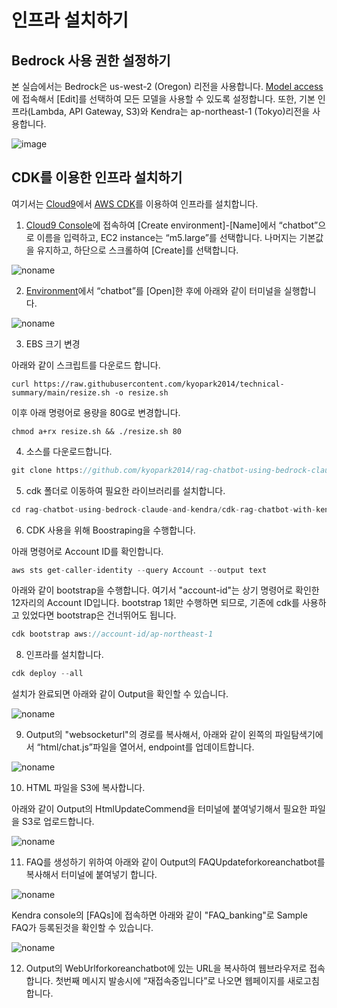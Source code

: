 # 인프라 설치하기

## Bedrock 사용 권한 설정하기

본 실습에서는 Bedrock은 us-west-2 (Oregon) 리전을 사용합니다. [Model access](https://us-west-2.console.aws.amazon.com/bedrock/home?region=us-west-2#/modelaccess)에 접속해서 [Edit]를 선택하여 모든 모델을 사용할 수 있도록 설정합니다. 또한, 기본 인프라(Lambda, API Gateway, S3)와 Kendra는 ap-northeast-1 (Tokyo)리전을 사용합니다.

![image](https://github.com/kyopark2014/question-answering-chatbot-with-vector-store/assets/52392004/112fa4f6-680b-4cbf-8018-3bef6514ccf3)



## CDK를 이용한 인프라 설치하기


여기서는 [Cloud9](https://aws.amazon.com/ko/cloud9/)에서 [AWS CDK](https://aws.amazon.com/ko/cdk/)를 이용하여 인프라를 설치합니다.

1) [Cloud9 Console](https://ap-northeast-1.console.aws.amazon.com/cloud9control/home?region=ap-northeast-1#/create)에 접속하여 [Create environment]-[Name]에서 “chatbot”으로 이름을 입력하고, EC2 instance는 “m5.large”를 선택합니다. 나머지는 기본값을 유지하고, 하단으로 스크롤하여 [Create]를 선택합니다.

![noname](https://github.com/kyopark2014/chatbot-based-on-Falcon-FM/assets/52392004/7c20d80c-52fc-4d18-b673-bd85e2660850)

2) [Environment](https://ap-northeast-1.console.aws.amazon.com/cloud9control/home?region=ap-northeast-1#/)에서 “chatbot”를 [Open]한 후에 아래와 같이 터미널을 실행합니다.

![noname](https://github.com/kyopark2014/chatbot-based-on-Falcon-FM/assets/52392004/b7d0c3c0-3e94-4126-b28d-d269d2635239)

3) EBS 크기 변경

아래와 같이 스크립트를 다운로드 합니다. 

```text
curl https://raw.githubusercontent.com/kyopark2014/technical-summary/main/resize.sh -o resize.sh
```

이후 아래 명령어로 용량을 80G로 변경합니다.
```text
chmod a+rx resize.sh && ./resize.sh 80
```


4) 소스를 다운로드합니다.

```java
git clone https://github.com/kyopark2014/rag-chatbot-using-bedrock-claude-and-kendra
```

5) cdk 폴더로 이동하여 필요한 라이브러리를 설치합니다.

```java
cd rag-chatbot-using-bedrock-claude-and-kendra/cdk-rag-chatbot-with-kendra/ && npm install
```

6) CDK 사용을 위해 Boostraping을 수행합니다.

아래 명령어로 Account ID를 확인합니다.

```java
aws sts get-caller-identity --query Account --output text
```

아래와 같이 bootstrap을 수행합니다. 여기서 "account-id"는 상기 명령어로 확인한 12자리의 Account ID입니다. bootstrap 1회만 수행하면 되므로, 기존에 cdk를 사용하고 있었다면 bootstrap은 건너뛰어도 됩니다.

```java
cdk bootstrap aws://account-id/ap-northeast-1
```

8) 인프라를 설치합니다.

```java
cdk deploy --all
```

설치가 완료되면 아래와 같이 Output을 확인할 수 있습니다. 

![noname](https://github.com/kyopark2014/rag-chatbot-using-bedrock-claude-and-kendra/assets/52392004/aaf5c20b-2b77-4a4f-afc1-bf5fa5d1b99f)

9) Output의 "websocketurl"의 경로를 복사해서, 아래와 같이 왼쪽의 파일탐색기에서 “html/chat.js”파일을 열어서, endpoint를 업데이트합니다.


![noname](https://github.com/kyopark2014/rag-chatbot-using-bedrock-claude-and-kendra/assets/52392004/75e4f2af-5fe1-4dd7-b3d4-29e954f1dc50)


10) HTML 파일을 S3에 복사합니다.

아래와 같이 Output의 HtmlUpdateCommend을 터미널에 붙여넣기해서 필요한 파일을 S3로 업로드합니다.

![noname](https://github.com/kyopark2014/rag-chatbot-using-bedrock-claude-and-kendra/assets/52392004/3428efb9-a41c-45cf-96de-c3bd0f7b740a)


11) FAQ를 생성하기 위하여 아래와 같이 Output의 FAQUpdateforkoreanchatbot를 복사해서 터미널에 붙여넣기 합니다.

![noname](https://github.com/kyopark2014/rag-chatbot-using-bedrock-claude-and-kendra/assets/52392004/fce5192f-93de-4ed8-a32e-8ba133d1c392)


Kendra console의 [FAQs]에 접속하면 아래와 같이 "FAQ_banking"로 Sample FAQ가 등록된것을 확인할 수 있습니다.

![noname](https://github.com/kyopark2014/rag-chatbot-using-bedrock-claude-and-kendra/assets/52392004/93d8da15-5f2d-4122-a9b2-5aa1e03ddd09)


12) Output의 WebUrlforkoreanchatbot에 있는 URL을 복사하여 웹브라우저로 접속합니다. 첫번째 메시지 발송시에 “재접속중입니다”로 나오면 웹페이지를 새로고침 합니다.



